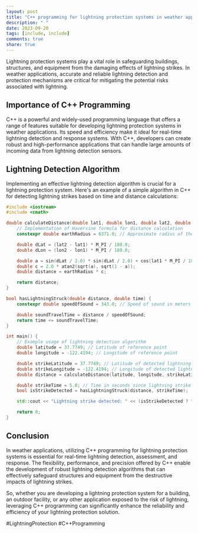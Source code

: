 ```yaml
---
layout: post
title: "C++ programming for lightning protection systems in weather applications"
description: " "
date: 2023-09-20
tags: [include, include]
comments: true
share: true
---
```


Lightning protection systems play a vital role in safeguarding buildings, structures, and equipment from the damaging effects of lightning strikes. In weather applications, accurate and reliable lightning detection and protection mechanisms are critical for mitigating the potential risks associated with lightning.

## Importance of C++ Programming

C++ is a powerful and widely-used programming language that offers a range of features suitable for developing lightning protection systems in weather applications. Its speed and efficiency make it ideal for real-time lightning detection and response systems. With C++, developers can create robust and high-performance applications that can handle large amounts of incoming data from lightning detection sensors.

## Lightning Detection Algorithm

Implementing an effective lightning detection algorithm is crucial for a lightning protection system. Here's an example of a simple algorithm in C++ for detecting lightning strikes based on time and distance calculations:

```cpp
#include <iostream>
#include <cmath>

double calculateDistance(double lat1, double lon1, double lat2, double lon2) {
    // Implementation of Haversine formula for distance calculation
    constexpr double earthRadius = 6371.0; // Approximate radius of the Earth in kilometers

    double dLat = (lat2 - lat1) * M_PI / 180.0;
    double dLon = (lon2 - lon1) * M_PI / 180.0;

    double a = sin(dLat / 2.0) * sin(dLat / 2.0) + cos(lat1 * M_PI / 180.0) * cos(lat2 * M_PI / 180.0) * sin(dLon / 2.0) * sin(dLon / 2.0);
    double c = 2.0 * atan2(sqrt(a), sqrt(1 - a));
    double distance = earthRadius * c;

    return distance;
}

bool hasLightningStruck(double distance, double time) {
    constexpr double speedOfSound = 343.0; // Speed of sound in meters per second

    double soundTravelTime = distance / speedOfSound;
    return time <= soundTravelTime;
}

int main() {
    // Example usage of lightning detection algorithm
    double latitude = 37.7749; // Latitude of reference point
    double longitude = -122.4194; // Longitude of reference point

    double strikeLatitude = 37.7749; // Latitude of detected lightning strike
    double strikeLongitude = -122.4194; // Longitude of detected lightning strike
    double distance = calculateDistance(latitude, longitude, strikeLatitude, strikeLongitude);

    double strikeTime = 5.0; // Time in seconds since lightning strike
    bool isStrikeDetected = hasLightningStruck(distance, strikeTime);

    std::cout << "Lightning strike detected: " << (isStrikeDetected ? "Yes" : "No") << std::endl;

    return 0;
}
```

## Conclusion

In weather applications, utilizing C++ programming for lightning protection systems is essential for real-time lightning detection, assessment, and response. The flexibility, performance, and precision offered by C++ enable the development of robust lightning detection algorithms that can effectively safeguard structures and equipment from the destructive impacts of lightning strikes.

So, whether you are developing a lightning protection system for a building, an outdoor facility, or any other application exposed to the risk of lightning, leveraging C++ programming can significantly enhance the reliability and efficiency of your lightning protection solution.

#LightningProtection #C++Programming